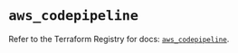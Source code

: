 # `aws_codepipeline`

Refer to the Terraform Registry for docs: [`aws_codepipeline`](https://registry.terraform.io/providers/hashicorp/aws/5.37.0/docs/resources/codepipeline).
